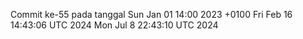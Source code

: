 Commit ke-55 pada tanggal Sun Jan 01 14:00 2023 +0100
Fri Feb 16 14:43:06 UTC 2024
Mon Jul  8 22:43:10 UTC 2024
